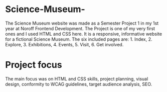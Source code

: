 # Science-Museum-

The Science Museum website was made as a Semester Project 1 in my 1st year at Noroff Frontend Development. The Project is one of my very first ones and I used HTML and CSS here.
It is a responsive, informative website for a fictional Science Museum.
The six included pages are: 1. Index, 2. Explore, 3. Exhibitions, 4. Events, 5. Visit, 6. Get involved.

# Project focus
The main focus was on HTML and CSS skills, project planning, visual design, conformity to WCAG guidelines, target audience analysis, SEO.
